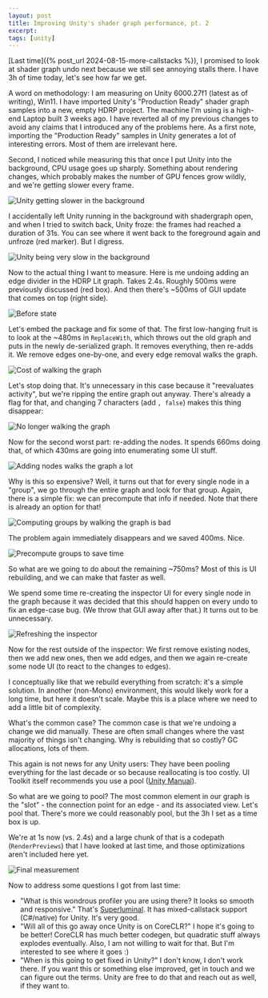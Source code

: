 ```yaml
---
layout: post
title: Improving Unity's shader graph performance, pt. 2
excerpt:
tags: [unity]
---
```




[Last time]({% post_url 2024-08-15-more-callstacks %}), I promised to look at shader graph undo next because we still see annoying stalls there. I have 3h of time today, let's see how far we get.

A word on methodology: I am measuring on Unity 6000.27f1 (latest as of writing), Win11. I have imported Unity's "Production Ready" shader graph samples into a new, empty HDRP project. The machine I'm using is a high-end Laptop built 3 weeks ago. I have reverted all of my previous changes to avoid any claims that I introduced any of the problems here. As a first note, importing the "Production Ready" samples in Unity generates a lot of interesting errors. Most of them are irrelevant here.

Second, I noticed while measuring this that once I put Unity into the background, CPU usage goes up sharply. Something about rendering changes, which probably makes the number of GPU fences grow wildly, and we're getting slower every frame.

![Unity getting slower in the background](/assets/img/2024-11-20-unity-shader-graph-perf-2/01-background.png)

I accidentally left Unity running in the background with shadergraph open, and when I tried to switch back, Unity froze: the frames had reached a duration of 31s. You can see where it went back to the foreground again and unfroze (red marker). But I digress.

![Unity being very slow in the background](/assets/img/2024-11-20-unity-shader-graph-perf-2/02-long-background.png)

Now to the actual thing I want to measure. Here is me undoing adding an edge divider in the HDRP Lit graph. Takes 2.4s. Roughly 500ms were previously discussed (red box). And then there's ~500ms of GUI update that comes on top (right side).

![Before state](/assets/img/2024-11-20-unity-shader-graph-perf-2/03-before.png)

Let's embed the package and fix some of that. The first low-hanging fruit is to look at the ~480ms in `ReplaceWith`, which throws out the old graph and puts in the newly de-serialized graph. It removes everything, then re-adds it. We remove edges one-by-one, and every edge removal walks the graph.

![Cost of walking the graph](/assets/img/2024-11-20-unity-shader-graph-perf-2/04-edge-walk.png)

Let's stop doing that. It's unnecessary in this case because it "reevaluates activity", but we're ripping the entire graph out anyway. There's already a flag for that, and changing 7 characters (add `, false`) makes this thing disappear:

![No longer walking the graph](/assets/img/2024-11-20-unity-shader-graph-perf-2/05-no-edge-walk.png)

Now for the second worst part: re-adding the nodes. It spends 660ms doing that, of which 430ms are going into enumerating some UI stuff.

![Adding nodes walks the graph a lot](/assets/img/2024-11-20-unity-shader-graph-perf-2/06-add-nodes-groups.png)

Why is this so expensive? Well, it turns out that for every single node in a "group", we go through the entire graph and look for that group. Again, there is a simple fix: we can precompute that info if needed. Note that there is already an option for that!

![Computing groups by walking the graph is bad](/assets/img/2024-11-20-unity-shader-graph-perf-2/07-precompute-groups.png)

The problem again immediately disappears and we saved 400ms. Nice.

![Precompute groups to save time](/assets/img/2024-11-20-unity-shader-graph-perf-2/08-precompute-groups-time-saved.png)

So what are we going to do about the remaining ~750ms? Most of this is UI rebuilding, and we can make that faster as well.

We spend some time re-creating the inspector UI for every single node in the graph because it was decided that this should happen on every undo to fix an edge-case bug. (We throw that GUI away after that.) It turns out to be unnecessary.

![Refreshing the inspector](/assets/img/2024-11-20-unity-shader-graph-perf-2/09-refresh-inspector.png)

Now for the rest outside of the inspector: We first remove existing nodes, then we add new ones, then we add edges, and then we again re-create some node UI (to react to the changes to edges).

I conceptually like that we rebuild everything from scratch: it's a simple solution. In another (non-Mono) environment, this would likely work for a long time, but here it doesn't scale. Maybe this is a place where we need to add a little bit of complexity.

What's the common case? The common case is that we're undoing a change we did manually. These are often small changes where the vast majority of things isn't changing. Why is rebuilding that so costly? GC allocations, lots of them.

This again is not news for any Unity users: They have been pooling everything for the last decade or so because reallocating is too costly. UI Toolkit itself recommends you use a pool ([Unity Manual](https://docs.unity3d.com/6000.0/Documentation/Manual/UIE-best-practices-for-managing-elements.html)).

So what are we going to pool? The most common element in our graph is the "slot" - the connection point for an edge - and its associated view. Let's pool that. There's more we could reasonably pool, but the 3h I set as a time box is up.

We're at 1s now (vs. 2.4s) and a large chunk of that is a codepath (`RenderPreviews`) that I have looked at last time, and those optimizations aren't included here yet.

![Final measurement](/assets/img/2024-11-20-unity-shader-graph-perf-2/10-final-measurement.png)

Now to address some questions I got from last time:

 * "What is this wondrous profiler you are using there? It looks so smooth and responsive." That's [Superluminal](https://superluminal.eu/). It has mixed-callstack support (C#/native) for Unity. It's very good.
 * "Will all of this go away once Unity is on CoreCLR?" I hope it's going to be better! CoreCLR has much better codegen, but quadratic stuff always explodes eventually. Also, I am not willing to wait for that. But I'm interested to see where it goes :)
 * "When is this going to get fixed in Unity?" I don't know, I don't work there. If you want this or something else improved, get in touch and we can figure out the terms. Unity are free to do that and reach out as well, if they want to.

